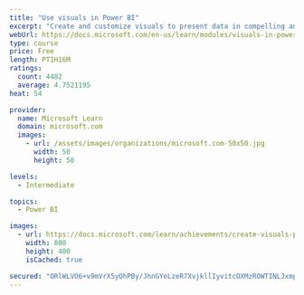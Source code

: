 ```yaml
---
title: "Use visuals in Power BI"
excerpt: "Create and customize visuals to present data in compelling and insightful ways."
webUrl: https://docs.microsoft.com/en-us/learn/modules/visuals-in-power-bi/
type: course
price: Free
length: PT1H16M
ratings:
  count: 4482
  average: 4.7521195
heat: 54

provider:
  name: Microsoft Learn
  domain: microsoft.com
  images:
    - url: /assets/images/organizations/microsoft.com-50x50.jpg
      width: 50
      height: 50

levels:
  - Intermediate

topics:
  - Power BI

images:
  - url: https://docs.microsoft.com/learn/achievements/create-visuals-power-bi-desktop-social.png
    width: 800
    height: 400
    isCached: true

secured: "ORlWLVO6+v9mVrX5yOhPBy/JhnGYeLzeR7XvjkllIyvitcOXMzROWTINLJxmpNyz8K+AyeIK6cIKuqOCzCoCFtobPf5H2ILYpJyBjaY+LtyHzUmkBjpv+MnEkHj9s/jR6RW3qWwuyCFiR9kJlG7zB8KhgVySOWMJQjGDbs2O8knxyw8zlAHcbRfoEu495Gw+uqAiiHPKwhWZIK5xEGBI3BFvRcsShLYyDXddTlqJTk5Q3cFek4mYevdVhlAgxj4hZSYDVvv0V+SWrJCQzWEC7cofRa7ye8y5bdo2pBd2pUc65tdhb8E2wLmIrejA7xPoaj6mAw5mA5PC5GMO85OMsDcoeD0CVzvg68cKvDvYrLELBd8HbYL9bWI7ZnPTXNdxZ3OVXMC2RFvAh7GXUiJHOjDUNXahIJDiAS0mgoWAs44=;cIaK6blErRCnVzTW/3QOGA=="
---
```


